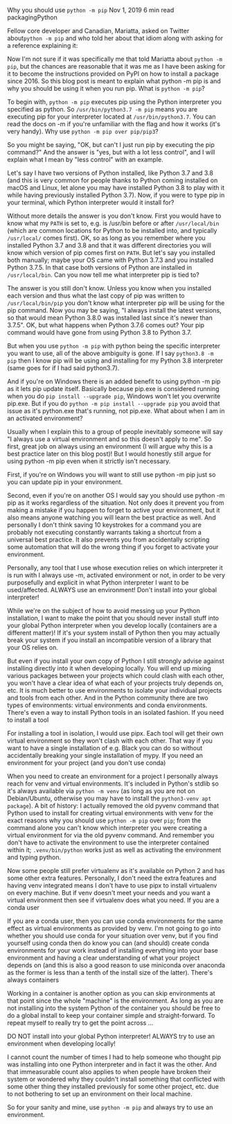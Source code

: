 
Why you should use `python -m pip`
Nov 1, 2019 6 min read packagingPython

Fellow core developer and Canadian, Mariatta, asked on Twitter about`python -m pip` and who told her about that idiom along with asking for a reference explaining it:

Now I'm not sure if it was specifically me that told Mariatta about `python -m pip`, but the chances are reasonable that it was me as I have been asking for it to become the instructions provided on PyPI on how to install a package since 2016. So this blog post is meant to explain what python -m pip is and why you should be using it when you run pip.
What is `python -m pip`?

To begin with, `python -m pip` executes pip using the Python interpreter you specified as python. So `/usr/bin/python3.7 -m pip` means you are executing pip for your interpreter located at `/usr/bin/python3.7`. You can read the docs on -m if you're unfamiliar with the flag and how it works (it's very handy).
Why use `python -m pip over pip/pip3`?

So you might be saying, "OK, but can't I just run pip by executing the pip command?" And the answer is "yes, but with a lot less control", and I will explain what I mean by "less control" with an example.

Let's say I have two versions of Python installed, like Python 3.7 and 3.8 (and this is very common for people thanks to Python coming installed on macOS and Linux, let alone you may have installed Python 3.8 to play with it while having previously installed Python 3.7). Now, if you were to type pip in your terminal, which Python interpreter would it install for?

Without more details the answer is you don't know. First you would have to know what my `PATH` is set to, e.g. is /usr/bin before or after `/usr/local/bin` (which are common locations for Python to be installed into, and typically` /usr/local/` comes first). OK, so as long as you remember where you installed Python 3.7 and 3.8 and that it was different directories you will know which version of pip comes first on `PATH`. But let's say you installed both manually; maybe your OS came with Python 3.7.3 and you installed Python 3.7.5. In that case both versions of  Python are installed in `/usr/local/bin`. Can you now tell me what interpreter pip is tied to?

The answer is you still don't know. Unless you know when you installed each version and thus what the last copy of pip was written to `/usr/local/bin/pip` you don't know what interpreter pip will be using for the pip command. Now you may be saying, "I always install the latest versions, so that would mean Python 3.8.0 was installed last since it's newer than 3.7.5". OK, but what happens when Python 3.7.6 comes out? Your pip command would have gone from using Python 3.8 to Python 3.7.

But when you use `python -m pip` with python being the specific interpreter you want to use, all of the above ambiguity is gone. If I say `python3.8 -m pip` then I know pip will be using and installing for my Python 3.8 interpreter (same goes for if I had said python3.7).

And if you're on Windows there is an added benefit to using python -m pip as it lets pip update itself. Basically because pip.exe is considered running when you do `pip install --upgrade pip`, Windows won't let you overwrite pip.exe. But if you do `python -m pip install --upgrade pip` you avoid that issue as it's python.exe that's running, not pip.exe.
What about when I am in an activated environment?

Usually when I explain this to a group of people inevitably someone will say "I always use a virtual environment and so this doesn't apply to me". So first, great job on always using an environment (I will argue why this is a best practice later on this blog post)! But I would honestly still argue for using python -m pip even when it strictly isn't necessary.

First, if you're on Windows you will want to still use python -m pip just so you can update pip in your environment.

Second, even if you're on another OS I would say you should use python -m pip as it works regardless of the situation. Not only does it prevent you from making a mistake if you happen to forget to active your environment, but it also means anyone watching you will learn the best practice as well. And personally I don't think saving 10 keystrokes for a command you are probably not executing constantly warrants taking a shortcut from a universal best practice. It also prevents you from accidentally scripting some automation that will do the wrong thing if you forget to activate your environment.

Personally, any tool that I use whose execution relies on which interpreter it is run with I always use -m, activated environment or not, in order to be very purposefully and explicit in what Python interpreter I want to be used/affected.
ALWAYS use an environment! Don't install into your global interpreter!

While we're on the subject of how to avoid messing up your Python installation, I want to make the point that you should never install stuff into your global Python interpreter when you develop locally (containers are a different matter)! If it's your system install of Python then you may actually break your system if you install an incompatible version of a library that your OS relies on.

But even if you install your own copy of Python I still strongly advise against installing directly into it when developing locally. You will end up mixing various packages between your projects which could clash with each other, you won't have a clear idea of what each of your projects truly depends on, etc. It is much better to use environments to isolate your individual projects and tools from each other. And in the Python community there are two types of environments: virtual environments and conda environments. There's even a way to install Python tools in an isolated fashion.
If you need to install a tool

For installing a tool in isolation, I would  use pipx. Each tool will get their own virtual environment so they won't clash with each other. That way if you want to have a single installation of e.g. Black you can do so without accidentally breaking your single installation of mypy.
If you need an environment for your project (and you don't use conda)

When you need to create an environment for a project I personally always reach for venv and virtual environments. It's included in Python's stdlib so it's always available via `python -m venv` (as long as you are not on Debian/Ubuntu, otherwise you may have to install the `python3-venv apt package`). A bit of history: I actually removed the old pyvenv command that Python used to install for creating virtual environments with venv for the exact reasons why you should use `python -m pip` over `pip`; from the command alone you can't know which interpreter you were creating a virtual environment for via the old pyvenv command. And remember you don't have to activate the environment to use the interpreter contained within it; `.venv/bin/python` works just as well as activating the environment and typing python.

Now some people still prefer virtualenv as it's available on Python 2 and has some other extra features. Personally, I don't need the extra features and having venv integrated means I don't have to use pipx to install virtualenv on every machine. But if venv doesn't meet your needs and you want a virtual environment then see if virtualenv does what you need.
If you are a conda user

If you are a conda user, then you can use conda environments for the same effect as virtual environments as provided by venv. I'm not going to go into whether you should use conda for your situation over venv, but if you find yourself using conda then do know you can (and should) create conda environments for your work instead of installing everything into your base environment and having a clear understanding of what your project depends on (and this is also a good reason to use miniconda over anaconda as the former is less than a tenth of the install size of the latter).
There's always containers

Working in a container is another option as you can skip environments at that point since the whole "machine" is the environment. As long as you are not installing into the system Python of the container you should be free to do a global install to keep your container simple and straight-forward.
To repeat myself to really try to get the point across ...

DO NOT install into your global Python interpreter! ALWAYS try to use an environment when developing locally!

I cannot count the number of times I had to help someone who thought pip was installing into one Python interpreter and in fact it was the other. And that immeasurable count also applies to when people have broken their system or wondered why they couldn't install something that conflicted with some other thing they installed previously for some other project, etc. due to not bothering to set up an environment on their local machine.

So for your sanity and mine, use `python -m pip` and always try to use an environment.
